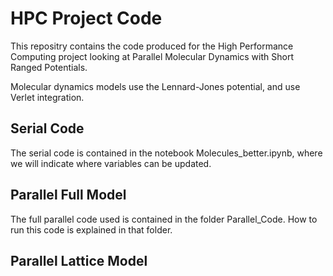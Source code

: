 # HPC Project Code

This repositry contains the code produced for the High Performance Computing project looking at Parallel Molecular Dynamics with Short Ranged Potentials.

Molecular dynamics models use the Lennard-Jones potential, and use Verlet integration.

## Serial Code

The serial code is contained in the notebook Molecules_better.ipynb, where we will indicate where variables can be updated.

## Parallel Full Model

The full parallel code used is contained in the folder Parallel_Code. How to run this code is explained in that folder.

## Parallel Lattice Model

